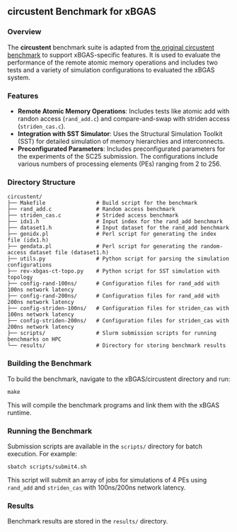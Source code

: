 ## circustent Benchmark for xBGAS

### Overview
The **circustent** benchmark suite is adapted from [the original circustent benchmark](https://github.com/tactcomplabs/circustent.git) to support xBGAS-specific features. It is used to evaluate the performance of the remote atomic memory operations and includes two tests and a variety of simulation configurations to evaluated the xBGAS system. 

### Features
- **Remote Atomic Memory Operations**: Includes tests like atomic add with randon access (`rand_add.c`) and compare-and-swap with striden access (`striden_cas.c`).
- **Integration with SST Simulator**: Uses the Structural Simulation Toolkit (SST) for detailed simulation of memory hierarchies and interconnects.
- **Preconfigurated Parameters**: Includes preconfigurated parameters for the experiments of the SC25 submission. The configurations include various numbers of processing elements (PEs) ranging from 2 to 256. 

### Directory Structure
```
circustent/
├── Makefile                # Build script for the benchmark
├── rand_add.c              # Random access benchmark
├── striden_cas.c           # Strided access benchmark
├── idx1.h                  # Input index for the rand_add benchmark
├── dataset1.h              # Input dataset for the rand_add benchmark
├── genidx.pl               # Perl script for generating the index file (idx1.h)
├── gendata.pl              # Perl script for generating the random-access dataset file (dataset1.h)
├── utils.py                # Python script for parsing the simulation configurations
├── rev-xbgas-ct-topo.py    # Python script for SST simulation with topology
├── config-rand-100ns/      # Configuration files for rand_add with 100ns network latency
├── config-rand-200ns/      # Configuration files for rand_add with 200ns network latency
├── config-striden-100ns/   # Configuration files for striden_cas with 100ns network latency
├── config-striden-200ns/   # Configuration files for striden_cas with 200ns network latency
├── scripts/                # Slurm submission scripts for running benchmarks on HPC
└── results/                # Directory for storing benchmark results
```

### Building the Benchmark
To build the benchmark, navigate to the xBGAS/circustent directory and run:
```
make
```
This will compile the benchmark programs and link them with the xBGAS runtime.

### Running the Benchmark
Submission scripts are available in the `scripts/` directory for batch execution. For example:
```
sbatch scripts/submit4.sh
```
This script will submit an array of jobs for simulations of 4 PEs using `rand_add` and `striden_cas` with 100ns/200ns network latency. 

### Results
Benchmark results are stored in the `results/` directory.